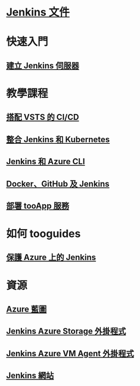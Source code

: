 # [Jenkins 文件](index.md)
# 快速入門
## [建立 Jenkins 伺服器](/azure/jenkins/install-jenkins-solution-template)
# 教學課程
## [搭配 VSTS 的 CI/CD](https://www.visualstudio.com/docs/build/apps/jenkins/build-deploy-jenkins)
## [整合 Jenkins 和 Kubernetes](/azure/container-service/container-service-kubernetes-jenkins)
## [Jenkins 和 Azure CLI](/azure/jenkins/execute-cli-jenkins-pipeline)
## [Docker、GitHub 及 Jenkins](/azure/virtual-machines/linux/tutorial-jenkins-github-docker-cicd)
## [部署 tooApp 服務](/azure/jenkins/deploy-Jenkins-app-service-plugin)
# 如何 tooguides
## [保護 Azure 上的 Jenkins](https://jenkins.io/blog/2017/04/20/secure-jenkins-on-azure/)
# 資源
## [Azure 藍圖](https://azure.microsoft.com/roadmap/)
## [Jenkins Azure Storage 外掛程式](https://plugins.jenkins.io/windows-azure-storage)
## [Jenkins Azure VM Agent 外掛程式](https://plugins.jenkins.io/azure-vm-agents)
## [Jenkins 網站](https://jenkins.io/)
